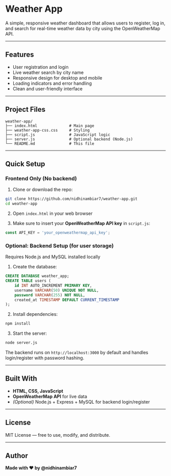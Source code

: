 # Weather App

A simple, responsive weather dashboard that allows users to register, log in, and search for real-time weather data by city using the OpenWeatherMap API.

---

## Features

- User registration and login
- Live weather search by city name
- Responsive design for desktop and mobile
- Loading indicators and error handling
- Clean and user-friendly interface

---

## Project Files

```
weather-app/
├── index.html              # Main page
├── weather-app-css.css     # Styling
├── script.js               # JavaScript logic
├── server.js               # Optional backend (Node.js)
└── README.md               # This file
```

---

## Quick Setup

### Frontend Only (No backend)

1. Clone or download the repo:
```bash
git clone https://github.com/nidhinambiar7/weather-app.git
cd weather-app
```

2. Open `index.html` in your web browser

3. Make sure to insert your **OpenWeatherMap API key** in `script.js`:
```js
const API_KEY = 'your_openweathermap_api_key';
```

### Optional: Backend Setup (for user storage)

Requires Node.js and MySQL installed locally

1. Create the database:
```sql
CREATE DATABASE weather_app;
CREATE TABLE users (
    id INT AUTO_INCREMENT PRIMARY KEY,
    username VARCHAR(50) UNIQUE NOT NULL,
    password VARCHAR(255) NOT NULL,
    created_at TIMESTAMP DEFAULT CURRENT_TIMESTAMP
);
```

2. Install dependencies:
```bash
npm install
```

3. Start the server:
```bash
node server.js
```

The backend runs on `http://localhost:3000` by default and handles login/register with password hashing.

---

## Built With

* **HTML, CSS, JavaScript**
* **OpenWeatherMap API** for live data
* *(Optional)* Node.js + Express + MySQL for backend login/register

---

## License

MIT License — free to use, modify, and distribute.

---

## Author

**Made with ❤️ by @nidhinambiar7**

